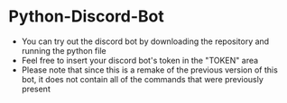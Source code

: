 # Python-Discord-Bot
- You can try out the discord bot by downloading the repository and running the python file
- Feel free to insert your discord bot's token in the "TOKEN" area
- Please note that since this is a remake of the previous version of this bot, it does not contain all of the commands that were previously present